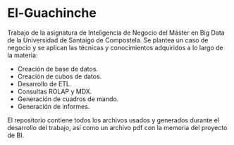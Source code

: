 # El-Guachinche

Trabajo de la asignatura de Inteligencia de Negocio del Máster en Big Data de la Universidad de Santaigo de Compostela. Se plantea un caso de negocio y se aplican las técnicas y conocimientos adquiridos a lo largo de la materia: 
* Creación de base de datos.
* Creación de cubos de datos. 
* Desarrollo de ETL. 
* Consultas ROLAP y MDX. 
* Generación de cuadros de mando.
* Generación de informes.

El repositorio contiene todos los archivos usados y generados durante el desarrollo del trabajo, así como un archivo pdf con la memoria del proyecto de BI.